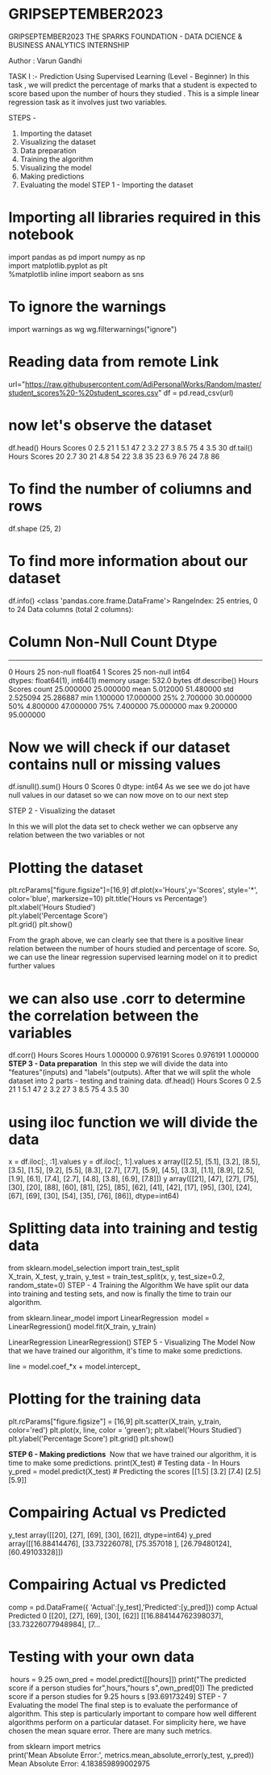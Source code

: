 # GRIPSEPTEMBER2023
GRIPSEPTEMBER2023
THE SPARKS FOUNDATION - DATA DCIENCE & BUSINESS ANALYTICS INTERNSHIP

Author : Varun Gandhi

TASK I :- Prediction Using Supervised Learning (Level - Beginner) In this task , we will predict the percentage of marks that a student is expected to score based upon the number of hours they studied . This is a simple linear regression task as it involves just two variables.

STEPS -
1) Importing the dataset
2) Visualizing the dataset
3) Data preparation
4) Training the algorithm
5) Visualizing the model
6) Making predictions
7) Evaluating the model
STEP 1 - Importing the dataset
# Importing all libraries required in this notebook
import pandas as pd
import numpy as np  
import matplotlib.pyplot as plt  
%matplotlib inline
import seaborn as sns
# To ignore the warnings
import warnings as wg 
wg.filterwarnings("ignore")
​
# Reading data from remote Link
url="https://raw.githubusercontent.com/AdiPersonalWorks/Random/master/student_scores%20-%20student_scores.csv"
df = pd.read_csv(url)
​
# now let's observe the dataset
df.head()
Hours	Scores
0	2.5	21
1	5.1	47
2	3.2	27
3	8.5	75
4	3.5	30
df.tail()
Hours	Scores
20	2.7	30
21	4.8	54
22	3.8	35
23	6.9	76
24	7.8	86
# To find the number of coliumns and rows
df.shape
(25, 2)
# To find more information about our dataset
df.info()
<class 'pandas.core.frame.DataFrame'>
RangeIndex: 25 entries, 0 to 24
Data columns (total 2 columns):
 #   Column  Non-Null Count  Dtype  
---  ------  --------------  -----  
 0   Hours   25 non-null     float64
 1   Scores  25 non-null     int64  
dtypes: float64(1), int64(1)
memory usage: 532.0 bytes
df.describe()
Hours	Scores
count	25.000000	25.000000
mean	5.012000	51.480000
std	2.525094	25.286887
min	1.100000	17.000000
25%	2.700000	30.000000
50%	4.800000	47.000000
75%	7.400000	75.000000
max	9.200000	95.000000
# Now we will check if our dataset contains null or missing values
df.isnull().sum()
Hours     0
Scores    0
dtype: int64
As we see we do jot have null values in our dataset so we can now move on to our next step

STEP 2 - Visualizing the dataset

In this we will plot the data set to check wether we can opbserve any relation between the two variables or not

# Plotting the dataset
plt.rcParams["figure.figsize"]=[16,9]
df.plot(x='Hours',y='Scores', style='*', color='blue', markersize=10) 
plt.title('Hours vs Percentage')  
plt.xlabel('Hours Studied')  
plt.ylabel('Percentage Score')  
plt.grid()
plt.show()

From the graph above, we can clearly see that there is a positive linear relation between the number of hours studied and percentage of score. So, we can use the linear regression supervised learning model on it to predict further values

# we can also use .corr to determine the correlation between the variables
df.corr()
Hours	Scores
Hours	1.000000	0.976191
Scores	0.976191	1.000000
**STEP 3 - Data preparation**
​
In this step we will divide the data into "features"(inputs) and "labels"(outputs). After that we will split the whole dataset 
into 2 parts - testing and training data.
df.head()
Hours	Scores
0	2.5	21
1	5.1	47
2	3.2	27
3	8.5	75
4	3.5	30
# using iloc function we will divide the data
x = df.iloc[:, :1].values
y = df.iloc[:, 1:].values
x
array([[2.5],
       [5.1],
       [3.2],
       [8.5],
       [3.5],
       [1.5],
       [9.2],
       [5.5],
       [8.3],
       [2.7],
       [7.7],
       [5.9],
       [4.5],
       [3.3],
       [1.1],
       [8.9],
       [2.5],
       [1.9],
       [6.1],
       [7.4],
       [2.7],
       [4.8],
       [3.8],
       [6.9],
       [7.8]])
y
array([[21],
       [47],
       [27],
       [75],
       [30],
       [20],
       [88],
       [60],
       [81],
       [25],
       [85],
       [62],
       [41],
       [42],
       [17],
       [95],
       [30],
       [24],
       [67],
       [69],
       [30],
       [54],
       [35],
       [76],
       [86]], dtype=int64)
# Splitting data into training and testig data
from sklearn.model_selection import train_test_split  
X_train, X_test, y_train, y_test = train_test_split(x, y, 
                            test_size=0.2, random_state=0) 
STEP - 4 Training the Algorithm
We have split our data into training and testing sets, and now is finally the time to train our algorithm.

from sklearn.linear_model import LinearRegression
​
model = LinearRegression() 
model.fit(X_train, y_train)

LinearRegression
LinearRegression()
STEP 5 - Visualizing The Model
Now that we have trained our algorithm, it's time to make some predictions.

line = model.coef_*x + model.intercept_
​
# Plotting for the training data
plt.rcParams["figure.figsize"] = [16,9] 
plt.scatter(X_train, y_train, color='red')
plt.plot(x, line, color = 'green');
plt.xlabel('Hours Studied') 
plt.ylabel('Percentage Score')
plt.grid()
plt.show()

**STEP 6 - Making predictions**
​
Now that we have trained our algorithm, it is time to make some predictions.
print(X_test) # Testing data - In Hours
y_pred = model.predict(X_test) # Predicting the scores
[[1.5]
 [3.2]
 [7.4]
 [2.5]
 [5.9]]
# Compairing Actual vs Predicted
y_test
array([[20],
       [27],
       [69],
       [30],
       [62]], dtype=int64)
y_pred
array([[16.88414476],
       [33.73226078],
       [75.357018  ],
       [26.79480124],
       [60.49103328]])
# Compairing Actual vs Predicted
comp = pd.DataFrame({ 'Actual':[y_test],'Predicted':[y_pred]})
comp
Actual	Predicted
0	[[20], [27], [69], [30], [62]]	[[16.884144762398037], [33.73226077948984], [7...
# Testing with your own data
​
hours = 9.25
own_pred = model.predict([[hours]])
print("The predicted score if a person studies for",hours,"hours s",own_pred[0])
The predicted score if a person studies for 9.25 hours s [93.69173249]
STEP - 7 Evaluating the model
The final step is to evaluate the performance of algorithm. This step is particularly important to compare how well different algorithms perform on a particular dataset. For simplicity here, we have chosen the mean square error. There are many such metrics.

from sklearn import metrics  
print('Mean Absolute Error:', metrics.mean_absolute_error(y_test, y_pred)) 
Mean Absolute Error: 4.183859899002975
